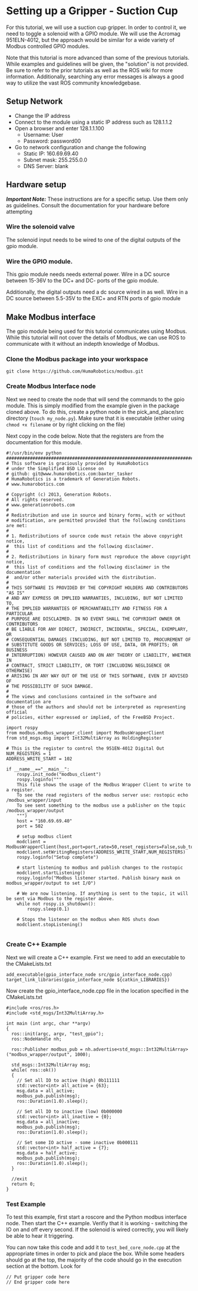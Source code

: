 # Setting up a Gripper - Suction Cup

For this tutorial, we will use a suction cup gripper. In order to control it, we need to toggle a solenoid with a GPIO module. We will use the Acromag 951ELN-4012, but the approach would be similar for a wide variety of Modbus controlled GPIO modules.

Note that this tutorial is more advanced than some of the previous tutorials. While examples and guidelines will be given, the "solution" is not provided. Be sure to refer to the prior tutorials as well as the ROS wiki for more information. Additionally, searching any error messages is always a good way to utilize the vast ROS community knowledgebase.

## Setup Network
* Change the IP address
* Connect to the module using a static IP address such as 128.1.1.2
* Open a browser and enter 128.1.1.100
    * Username: User
	* Password: password00
* Go to network configuration and change the following
    * Static IP: 160.69.69.40
	* Subnet mask: 255.255.0.0
	* DNS Server: blank


## Hardware setup
***Important Note:*** These instructions are for a specific setup. Use them only as guidelines. Consult the documentation for your hardware before attempting 
### Wire the solenoid valve
The solenoid input needs to be wired to one of the digital outputs of the gpio module.

### Wire the GPIO module.
This gpio module needs needs external power. Wire in a DC source between 15-36V to the DC+ and DC- ports of the gpio module.

Additionally, the digital outputs need a dc source wired in as well. Wire in a DC source between 5.5-35V to the EXC+ and RTN ports of gpio module

## Make Modbus interface
The gpio module being used for this tutorial communicates using Modbus. While this tutorial will not cover the details of Modbus, we can use ROS to communicate with it without an indepth knowledge of Modbus.

### Clone the Modbus package into your workspace

```
git clone https://github.com/HumaRobotics/modbus.git
```

### Create Modbus Interface node
Next we need to create the node that will send the commands to the gpio module. This is simply modified from the example given in the package cloned above. To do this, create a python node in the pick_and_place/src directory (`touch my_node.py`). Make sure that it is executable (either using `chmod +x filename` or by right clicking on the file)

Next copy in the code below. Note that the registers are from the documentation for this module.
```
#!/usr/bin/env python
########################################################################### 
# This software is graciously provided by HumaRobotics 
# under the Simplified BSD License on
# github: git@www.humarobotics.com:baxter_tasker
# HumaRobotics is a trademark of Generation Robots.
# www.humarobotics.com 

# Copyright (c) 2013, Generation Robots.
# All rights reserved.
# www.generationrobots.com
#   
# Redistribution and use in source and binary forms, with or without 
# modification, are permitted provided that the following conditions are met:
# 
# 1. Redistributions of source code must retain the above copyright notice,
#  this list of conditions and the following disclaimer.
# 
# 2. Redistributions in binary form must reproduce the above copyright notice,
#  this list of conditions and the following disclaimer in the documentation 
#  and/or other materials provided with the distribution.
# 
# THIS SOFTWARE IS PROVIDED BY THE COPYRIGHT HOLDERS AND CONTRIBUTORS "AS IS"
# AND ANY EXPRESS OR IMPLIED WARRANTIES, INCLUDING, BUT NOT LIMITED TO, 
# THE IMPLIED WARRANTIES OF MERCHANTABILITY AND FITNESS FOR A PARTICULAR 
# PURPOSE ARE DISCLAIMED. IN NO EVENT SHALL THE COPYRIGHT OWNER OR CONTRIBUTORS 
# BE LIABLE FOR ANY DIRECT, INDIRECT, INCIDENTAL, SPECIAL, EXEMPLARY, OR 
# CONSEQUENTIAL DAMAGES (INCLUDING, BUT NOT LIMITED TO, PROCUREMENT OF 
# SUBSTITUTE GOODS OR SERVICES; LOSS OF USE, DATA, OR PROFITS; OR BUSINESS 
# INTERRUPTION) HOWEVER CAUSED AND ON ANY THEORY OF LIABILITY, WHETHER IN 
# CONTRACT, STRICT LIABILITY, OR TORT (INCLUDING NEGLIGENCE OR OTHERWISE) 
# ARISING IN ANY WAY OUT OF THE USE OF THIS SOFTWARE, EVEN IF ADVISED OF 
# THE POSSIBILITY OF SUCH DAMAGE. 
# 
# The views and conclusions contained in the software and documentation are 
# those of the authors and should not be interpreted as representing official 
# policies, either expressed or implied, of the FreeBSD Project.

import rospy
from modbus.modbus_wrapper_client import ModbusWrapperClient 
from std_msgs.msg import Int32MultiArray as HoldingRegister

# This is the register to control the 951EN-4012 Digital Out
NUM_REGISTERS = 1
ADDRESS_WRITE_START = 102

if __name__=="__main__":
    rospy.init_node("modbus_client")
    rospy.loginfo("""
    This file shows the usage of the Modbus Wrapper Client to write to a register.
    To see the read registers of the modbus server use: rostopic echo /modbus_wrapper/input
    To see sent something to the modbus use a publisher on the topic /modbus_wrapper/output
    """)
    host = "160.69.69.40"
    port = 502

    # setup modbus client    
    modclient = ModbusWrapperClient(host,port=port,rate=50,reset_registers=False,sub_topic="modbus_wrapper/output",pub_topic="modbus_wrapper/input")
    modclient.setWritingRegisters(ADDRESS_WRITE_START,NUM_REGISTERS)
    rospy.loginfo("Setup complete")
    
    # start listening to modbus and publish changes to the rostopic
    modclient.startListening()
    rospy.loginfo("Modbus listener started. Publish binary mask on modbus_wrapper/output to set I/O")
        
    # We are now listening. If anything is sent to the topic, it will be sent via Modbus to the register above.
    while not rospy.is_shutdown():
        rospy.sleep(0.1)

    # Stops the listener on the modbus when ROS shuts down
    modclient.stopListening()
    
```

### Create C++ Example
Next we will create a C++ example. First we need to add an executable to the CMakeLists.txt

```
add_executable(gpio_interface_node src/gpio_interface_node.cpp)
target_link_libraries(gpio_interface_node ${catkin_LIBRARIES})
```

Now create the gpio_interface_node.cpp file in the location specified in the CMakeLists.txt


```
#include <ros/ros.h>
#include <std_msgs/Int32MultiArray.h>

int main (int argc, char **argv)
{
  ros::init(argc, argv, "test_gpio");
  ros::NodeHandle nh;

  ros::Publisher modbus_pub = nh.advertise<std_msgs::Int32MultiArray>("modbus_wrapper/output", 1000);

  std_msgs::Int32MultiArray msg;
  while( ros::ok())
  {
    // Set all IO to active (high) 0b111111
    std::vector<int> all_active = {63};
    msg.data = all_active;
    modbus_pub.publish(msg);
    ros::Duration(1.0).sleep();

    // Set all IO to inactive (low) 0b000000
    std::vector<int> all_inactive = {0};
    msg.data = all_inactive;
    modbus_pub.publish(msg);
    ros::Duration(1.0).sleep();

    // Set some IO active - some inactive 0b000111
    std::vector<int> half_active = {7};
    msg.data = half_active;
    modbus_pub.publish(msg);
    ros::Duration(1.0).sleep();
  }

  //exit
  return 0;
}
```

### Test Example
To test this example, first start a roscore and the Python modbus interface node. Then start the C++ example. Verifiy that it is working - switching the IO on and off every second. If the solenoid is wired correctly, you will likely be able to hear it triggering. 

You can now take this code and add it to `test_bed_core_node.cpp` at the appropriate times in order to pick and place the box. While some headers should go at the top, the majority of the code should go in the execution section at the bottom. Look for 
```
// Put gripper code here
// End gripper code here
```







